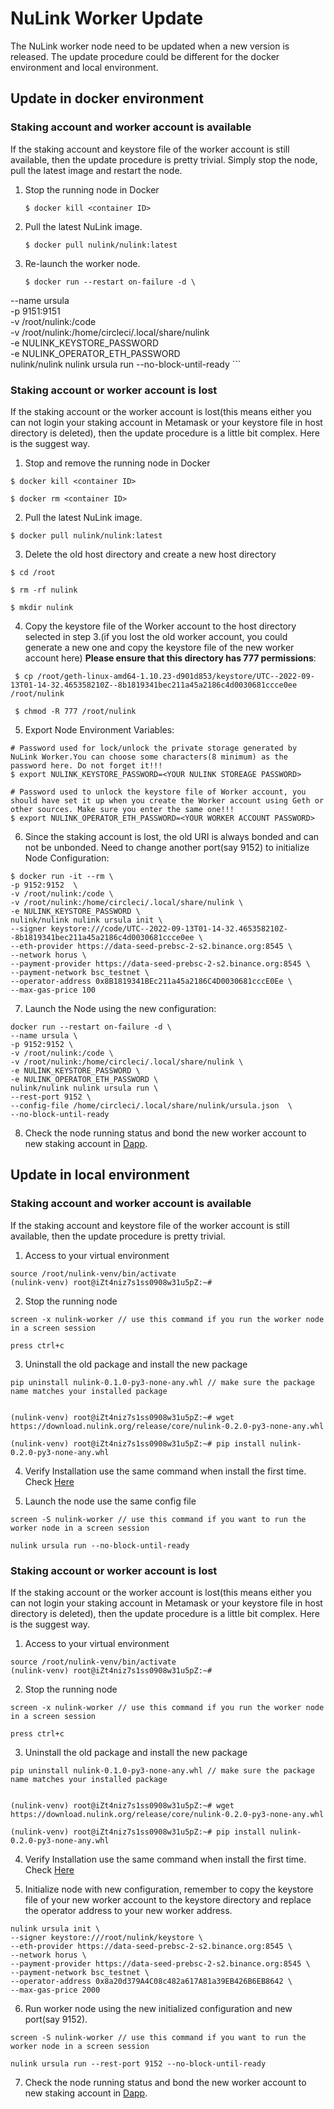 # NuLink Worker Update

The NuLink worker node need to be updated when a new version is released. The update procedure could be different for the docker environment and local environment.


## Update in docker environment

### Staking account and worker account is available

If the staking account and keystore file of the worker account is still available, then the update procedure is pretty trivial. Simply stop the node, pull the latest image and restart the node.

1. Stop the running node in Docker
    ```shell
    $ docker kill <container ID>
    ```

2. Pull the latest NuLink image.
    ```shell
    $ docker pull nulink/nulink:latest
    ```

3.  Re-launch the worker node.
    ```shell
    $ docker run --restart on-failure -d \
--name ursula \
-p 9151:9151 \
-v /root/nulink:/code \
-v /root/nulink:/home/circleci/.local/share/nulink \
-e NULINK_KEYSTORE_PASSWORD \
-e NULINK_OPERATOR_ETH_PASSWORD \
nulink/nulink nulink ursula run --no-block-until-ready
    ```

### Staking account or worker account is lost

If the staking account or the worker account is lost(this means either you can not login your staking account in Metamask or your keystore file in host directory is deleted), then the update procedure is a little bit complex. Here is the suggest way.

1.  Stop and remove the running node in Docker
 ```shell
$ docker kill <container ID>

$ docker rm <container ID>
 ```

2.  Pull the latest NuLink image.
```shell
$ docker pull nulink/nulink:latest
```

3.  Delete the old host directory and create a new host directory 
```shell
$ cd /root
    
$ rm -rf nulink

$ mkdir nulink
```

4.  Copy the keystore file of the Worker account to the host directory selected in step 3.(if you lost the old worker account, you could generate a new one and copy the keystore file of the new worker account here) **Please ensure that this directory has 777 permissions**:
   ```shell
    $ cp /root/geth-linux-amd64-1.10.23-d901d853/keystore/UTC--2022-09-13T01-14-32.465358210Z--8b1819341bec211a45a2186c4d0030681ccce0ee /root/nulink

    $ chmod -R 777 /root/nulink
   ```
5.   Export Node Environment Variables: 
```shell
# Password used for lock/unlock the private storage generated by NuLink Worker.You can choose some characters(8 minimum) as the password here. Do not forget it!!!
$ export NULINK_KEYSTORE_PASSWORD=<YOUR NULINK STOREAGE PASSWORD>

# Password used to unlock the keystore file of Worker account, you should have set it up when you create the Worker account using Geth or other sources. Make sure you enter the same one!!!
$ export NULINK_OPERATOR_ETH_PASSWORD=<YOUR WORKER ACCOUNT PASSWORD>
```


6.  Since the staking account is lost, the old URI is always bonded and can not be unbonded. Need to change another port(say 9152) to initialize Node Configuration:   
```shell
$ docker run -it --rm \
-p 9152:9152  \
-v /root/nulink:/code \
-v /root/nulink:/home/circleci/.local/share/nulink \
-e NULINK_KEYSTORE_PASSWORD \
nulink/nulink nulink ursula init \
--signer keystore:///code/UTC--2022-09-13T01-14-32.465358210Z--8b1819341bec211a45a2186c4d0030681ccce0ee \
--eth-provider https://data-seed-prebsc-2-s2.binance.org:8545 \
--network horus \
--payment-provider https://data-seed-prebsc-2-s2.binance.org:8545 \
--payment-network bsc_testnet \
--operator-address 0x8B1819341BEc211a45a2186C4D0030681cccE0Ee \
--max-gas-price 100
```

7.    Launch the Node using the new configuration:

```shell
docker run --restart on-failure -d \
--name ursula \
-p 9152:9152 \
-v /root/nulink:/code \
-v /root/nulink:/home/circleci/.local/share/nulink \
-e NULINK_KEYSTORE_PASSWORD \
-e NULINK_OPERATOR_ETH_PASSWORD \
nulink/nulink nulink ursula run \
--rest-port 9152 \
--config-file /home/circleci/.local/share/nulink/ursula.json  \
--no-block-until-ready
```

8.   Check the node running status and bond the new worker account to new staking account in [Dapp](https://test-staking.nulink.org/).

## Update in local environment

### Staking account and worker account is available

If the staking account and keystore file of the worker account is still available, then the update procedure is pretty trivial.

1.  Access to your virtual environment
```shell
source /root/nulink-venv/bin/activate
(nulink-venv) root@iZt4niz7s1ss0908w31u5pZ:~#    
```

2.  Stop the running node
 ```shell
screen -x nulink-worker // use this command if you run the worker node in a screen session

 press ctrl+c
 ```

3.   Uninstall the old package and install the new package
```shell
pip uninstall nulink-0.1.0-py3-none-any.whl // make sure the package name matches your installed package


(nulink-venv) root@iZt4niz7s1ss0908w31u5pZ:~# wget https://download.nulink.org/release/core/nulink-0.2.0-py3-none-any.whl
      
(nulink-venv) root@iZt4niz7s1ss0908w31u5pZ:~# pip install nulink-0.2.0-py3-none-any.whl
```

4.   Verify Installation use the same command when install the first time.  Check [Here](https://docs.nulink.org/products/nulink_worker/worker_install#local-install)

5.  Launch the node use the same config file
```shell
screen -S nulink-worker // use this command if you want to run the worker node in a screen session

nulink ursula run --no-block-until-ready
```

### Staking account or worker account is lost

If the staking account or the worker account is lost(this means either you can not login your staking account in Metamask or your keystore file in host directory is deleted), then the update procedure is a little bit complex. Here is the suggest way.

1.  Access to your virtual environment
```shell
source /root/nulink-venv/bin/activate
(nulink-venv) root@iZt4niz7s1ss0908w31u5pZ:~#    
```

2.  Stop the running node
 ```shell
screen -x nulink-worker // use this command if you run the worker node in a screen session

 press ctrl+c
 ```

3.   Uninstall the old package and install the new package
```shell
pip uninstall nulink-0.1.0-py3-none-any.whl // make sure the package name matches your installed package


(nulink-venv) root@iZt4niz7s1ss0908w31u5pZ:~# wget https://download.nulink.org/release/core/nulink-0.2.0-py3-none-any.whl
      
(nulink-venv) root@iZt4niz7s1ss0908w31u5pZ:~# pip install nulink-0.2.0-py3-none-any.whl
```

4.  Verify Installation use the same command when install the first time. Check [Here](https://docs.nulink.org/products/nulink_worker/worker_install#local-install)

5.   Initialize node with new configuration, remember to copy the keystore file of your new worker account to the keystore directory and replace the operator address to your new worker address.
```shell
nulink ursula init \
--signer keystore:///root/nulink/keystore \
--eth-provider https://data-seed-prebsc-2-s2.binance.org:8545 \
--network horus \
--payment-provider https://data-seed-prebsc-2-s2.binance.org:8545 \
--payment-network bsc_testnet \
--operator-address 0x8a20d379A4C08c482a617A81a39EB426B6EB8642 \
--max-gas-price 2000
```

6.   Run worker node using the new initialized configuration and new port(say 9152).

```shell
screen -S nulink-worker // use this command if you want to run the worker node in a screen session

nulink ursula run --rest-port 9152 --no-block-until-ready 
```

7.  Check the node running status and bond the new worker account to new staking account in [Dapp](https://test-staking.nulink.org/).